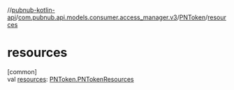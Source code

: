 //[pubnub-kotlin-api](../../../index.md)/[com.pubnub.api.models.consumer.access_manager.v3](../index.md)/[PNToken](index.md)/[resources](resources.md)

# resources

[common]\
val [resources](resources.md): [PNToken.PNTokenResources](-p-n-token-resources/index.md)
